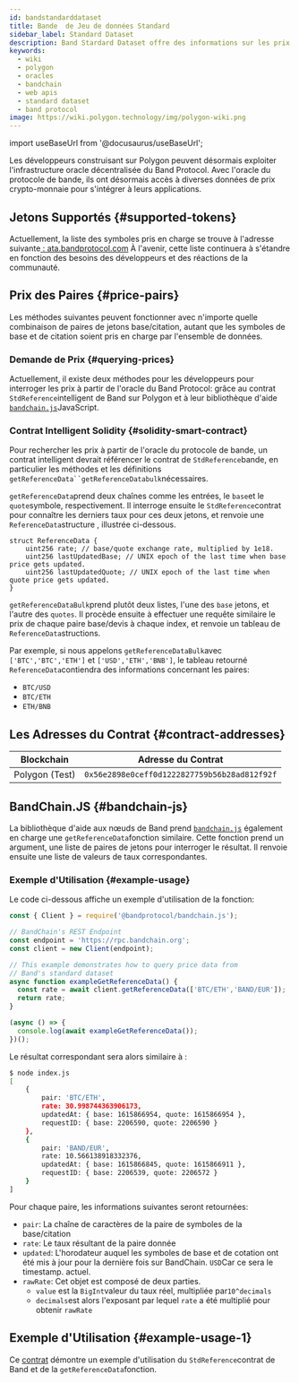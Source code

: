 ```yaml
---
id: bandstandarddataset
title: Bande  de Jeu de données Standard
sidebar_label: Standard Dataset
description: Band Stardard Dataset offre des informations sur les prix en temps réel pour plus de 196 symboles s'étendant sur les actifs cryptographiques, les devises et les matières premières
keywords:
  - wiki
  - polygon
  - oracles
  - bandchain
  - web apis
  - standard dataset
  - band protocol
image: https://wiki.polygon.technology/img/polygon-wiki.png
---
```

import useBaseUrl from '@docusaurus/useBaseUrl';

Les développeurs construisant sur Polygon peuvent désormais exploiter l'infrastructure oracle décentralisée du Band Protocol. Avec l'oracle du protocole de bande, ils ont désormais accès à diverses données de prix crypto-monnaie pour s'intégrer à leurs applications.

## Jetons Supportés {#supported-tokens}

Actuellement, la liste des symboles pris en charge se trouve à l'adresse suivante[ : ata.bandprotocol.com](http://data.bandprotcool.com) À l'avenir, cette liste continuera à s'étandre en fonction des besoins des développeurs et des réactions de la communauté.

## Prix des Paires {#price-pairs}

Les méthodes suivantes peuvent fonctionner avec n'importe quelle combinaison de paires de jetons base/citation, autant que les symboles de base et de citation soient pris en charge par l'ensemble de données.

### Demande de Prix {#querying-prices}

Actuellement, il existe deux méthodes pour les développeurs pour interroger les prix à partir de l'oracle du Band Protocol: grâce au contrat `StdReference`intelligent de Band sur Polygon et à leur bibliothèque d'aide [`bandchain.js`](https://www.npmjs.com/package/%40bandprotocol%2Fbandchain.js)JavaScript.

### Contrat Intelligent Solidity {#solidity-smart-contract}

Pour rechercher les prix à partir de l'oracle du protocole de bande, un contrat intelligent devrait référencer le contrat de `StdReference`bande, en particulier les méthodes et les définitions `getReferenceData``getReferenceDatabulk`nécessaires.

`getReferenceData`prend deux chaînes comme les entrées, le `base`et le `quote`symbole, respectivement. Il interroge ensuite le `StdReference`contrat pour connaître les derniers taux pour ces deux jetons, et renvoie une `ReferenceData`structure , illustrée ci-dessous.

```
struct ReferenceData {
    uint256 rate; // base/quote exchange rate, multiplied by 1e18.
    uint256 lastUpdatedBase; // UNIX epoch of the last time when base price gets updated.
    uint256 lastUpdatedQuote; // UNIX epoch of the last time when quote price gets updated.
}
```

`getReferenceDataBulk`prend plutôt deux listes, l'une des `base` jetons, et l'autre  des `quotes`. Il procède ensuite à effectuer une requête similaire le prix de chaque paire base/devis à chaque index, et renvoie un tableau de `ReferenceData`structions.

Par exemple, si nous appelons `getReferenceDataBulk`avec `['BTC','BTC','ETH']` et `['USD','ETH','BNB']`, le tableau  retourné `ReferenceData`contiendra des informations concernant les paires:

- `BTC/USD`
- `BTC/ETH`
- `ETH/BNB`

## Les Adresses du Contrat {#contract-addresses}

| Blockchain | Adresse du Contrat  |
| -------------------- | :------------------------------------------: |
| Polygon (Test) | `0x56e2898e0ceff0d1222827759b56b28ad812f92f` |

## BandChain.JS {#bandchain-js}

La bibliothèque d'aide aux nœuds de Band prend [`bandchain.js`](https://www.npmjs.com/package/@bandprotocol/bandchain.js) également en charge une `getReferenceData`fonction similaire. Cette fonction prend un argument, une liste de paires de jetons pour interroger le résultat. Il renvoie ensuite une liste de valeurs de taux correspondantes.


### Exemple d'Utilisation {#example-usage}

Le code ci-dessous affiche un exemple d'utilisation de la fonction:

```javascript
const { Client } = require('@bandprotocol/bandchain.js');

// BandChain's REST Endpoint
const endpoint = 'https://rpc.bandchain.org';
const client = new Client(endpoint);

// This example demonstrates how to query price data from
// Band's standard dataset
async function exampleGetReferenceData() {
  const rate = await client.getReferenceData(['BTC/ETH','BAND/EUR']);
  return rate;
}

(async () => {
  console.log(await exampleGetReferenceData());
})();

```

Le résultat correspondant sera alors similaire à :

```bash
$ node index.js
[
    {
        pair: 'BTC/ETH',
        rate: 30.998744363906173,
        updatedAt: { base: 1615866954, quote: 1615866954 },
        requestID: { base: 2206590, quote: 2206590 }
    },
    {
        pair: 'BAND/EUR',
        rate: 10.566138918332376,
        updatedAt: { base: 1615866845, quote: 1615866911 },
        requestID: { base: 2206539, quote: 2206572 }
    }
]
```

Pour chaque paire, les informations suivantes seront retournées:

- `pair`: La chaîne de caractères de la paire de symboles de la base/citation
- `rate`: Le taux résultant de la paire donnée
- `updated`: L'horodateur auquel les symboles de base et de cotation ont été mis à jour pour la dernière fois sur BandChain. `USD`Car ce sera le timestamp. actuel.
- `rawRate`: Cet objet est composé de deux parties.
  - `value` est la `BigInt`valeur du taux réel, multipliée par`10^decimals`
  - `decimals`est alors l'exposant par lequel `rate` a été multiplié pour obtenir `rawRate`

## Exemple d'Utilisation {#example-usage-1}

Ce [contrat](https://gist.github.com/tansawit/a66d460d4e896aa94a0790df299251db) démontre un exemple d'utilisation du `StdReference`contrat de Band et de la `getReferenceData`fonction.